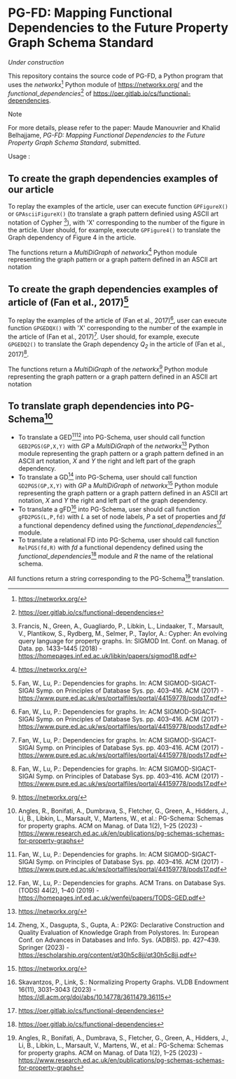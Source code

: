 # PG-FD: Mapping Functional Dependencies to the Future Property Graph Schema Standard
*Under construction*

This repository contains the source code of PG-FD, a Python program that uses the *networkx*[^1] Python module of https://networkx.org/ and the *functional_dependencies*[^2] of https://oer.gitlab.io/cs/functional-dependencies.

>[!NOTE] 
For more details, please refer to the paper: Maude Manouvrier and Khalid Belhajjame, *PG-FD: Mapping Functional Dependencies to the Future Property Graph Schema Standard*, submitted.

Usage :

## To create the graph dependencies examples of our article 
To replay the examples of the article, user can execute function `GPFigureX()` or `GPAsciiFigureX()` (to translate a graph pattern definied using ASCII art notation of Cypher [^3]), with 'X' corresponding to the number of the figure in the article. User should, for example, execute `GPFigure4()` to translate the Graph dependency of Figure 4 in the article.

The functions return a *MultiDiGraph* of *networkx*[^1] Python module representing the graph pattern or a graph pattern defined in an ASCII art notation

##  To create the graph dependencies examples of article of (Fan et al., 2017)[^5]
To replay the examples of the article of (Fan et al., 2017)[^5], user can execute function `GPGEDQX()` with 'X' corresponding to the number of the example in the article of (Fan et al., 2017)[^5]. User should, for example, execute `GPGEDQ2()` to translate the Graph dependency *Q<sub>2</sub>* in the article of (Fan et al., 2017)[^5].

The functions return a *MultiDiGraph* of the *networkx*[^1] Python module representing the graph pattern or a graph pattern defined in an ASCII art notation

## To translate graph dependencies into PG-Schema[^4]
* To translate a GED[^5][^6] into PG-Schema, user should call function `GED2PGS(GP,X,Y)` with *GP* a *MultiDiGraph* of the *networkx*[^1] Python module representing the graph pattern or a graph pattern defined in an ASCII art notation, *X* and *Y* the right and left part of the graph dependency.
* To translate a GD[^8] into PG-Schema, user should call function `GD2PGS(GP,X,Y)` with *GP* a *MultiDiGraph* of *networkx*[^1] Python module representing the graph pattern or a graph pattern defined in an ASCII art notation, *X* and *Y* the right and left part of the graph dependency.
* To translate a gFD[^7] into PG-Schema, user should call function `gFD2PGS(L,P,fd)` with *L* a set of node labels, *P* a set of properties and *fd* a functional dependency defined using the *functional_dependencies*[^2] module.
* To translate a relational FD into PG-Schema, user should call function `RelPGS(fd,R)` with *fd* a functional dependency defined using the *functional_dependencies*[^2] module and *R* the name of the relational schema.

All functions return a string corresponding to the PG-Schema[^4] translation.

[^1]: https://networkx.org/
[^2]: https://oer.gitlab.io/cs/functional-dependencies
[^3]: Francis, N., Green, A., Guagliardo, P., Libkin, L., Lindaaker, T., Marsault, V., Plantikow, S., Rydberg, M., Selmer, P., Taylor, A.: Cypher: An evolving query language for property graphs. In: SIGMOD Int. Conf. on Manag. of Data. pp. 1433–1445 (2018) - https://homepages.inf.ed.ac.uk/libkin/papers/sigmod18.pdf
[^4]: Angles, R., Bonifati, A., Dumbrava, S., Fletcher, G., Green, A., Hidders, J., Li, B., Libkin, L., Marsault, V., Martens, W., et al.: PG-Schema: Schemas for property
graphs. ACM on Manag. of Data 1(2), 1–25 (2023) - https://www.research.ed.ac.uk/en/publications/pg-schemas-schemas-for-property-graphs
[^5]: Fan, W., Lu, P.: Dependencies for graphs. In: ACM SIGMOD-SIGACT-SIGAI Symp. on Principles of Database Sys. pp. 403–416. ACM (2017) - https://www.pure.ed.ac.uk/ws/portalfiles/portal/44159778/pods17.pdf
[^6]: Fan, W., Lu, P.: Dependencies for graphs. ACM Trans. on Database Sys. (TODS) 44(2), 1–40 (2019) - https://homepages.inf.ed.ac.uk/wenfei/papers/TODS-GED.pdf
[^7]: Skavantzos, P., Link, S.: Normalizing Property Graphs. VLDB Endowment 16(11), 3031–3043 (2023) - https://dl.acm.org/doi/abs/10.14778/3611479.36115
[^8]: Zheng, X., Dasgupta, S., Gupta, A.: P2KG: Declarative Construction and Quality Evaluation of Knowledge Graph from Polystores. In: European Conf. on Advances in Databases and Info. Sys. (ADBIS). pp. 427–439. Springer (2023) - https://escholarship.org/content/qt30h5c8jj/qt30h5c8jj.pdf






